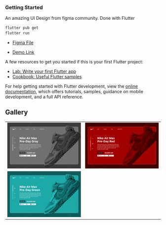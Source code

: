### Getting Started

An amazing UI Design from figma community. Done with Flutter

```bash
flutter pub get
flutter run
```

- [Figma File ](<https://www.figma.com/design/yog6rgpR041fByY9ygaVCE/Nike-Landing-Page-Concept-(Community)?node-id=1-46&t=CdDmMrtrHm4SESwf-0>)

- [Demo Link](https://flutternikeshop.netlify.app/)

A few resources to get you started if this is your first Flutter project:

- [Lab: Write your first Flutter app](https://docs.flutter.dev/get-started/codelab)
- [Cookbook: Useful Flutter samples](https://docs.flutter.dev/cookbook)

For help getting started with Flutter development, view the
[online documentation](https://docs.flutter.dev/), which offers tutorials,
samples, guidance on mobile development, and a full API reference.

## Gallery

<table>
  <tr>
    <td>
      <a href="https://github.com/yunweneric/flutter_openUI/tree/authUI02">
        <img src="./assets/imgs/showcase_0.png" alt="Image 1" width="1000"/>
      </a>
    </td>
     <td>
      <a href="https://github.com/yunweneric/flutter_openUI/tree/authUI01">
        <img src="./assets/imgs/showcase_1.png" alt="Image 1" width="1000"/>
      </a>
    </td>
   
   
  </tr>
     <td>
      <a href="https://github.com/yunweneric/flutter_openUI/tree/Onboarding_01">
        <img src="./assets/imgs/showcase_2.png" alt="Image 1" width="1000"/>
      </a>
    </td>
  <td> </td>
    
   
  </tr>

</table>

